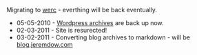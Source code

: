 Migrating to [werc](http://werc.cat-v.org) - everthing will be back eventually.

* 05-05-2010 - [Wordpress archives](http://blog.jeremdow.com) are back up now.
* 02-03-2011 - Site is resurected!
* 03-02-2011 - Converting blog archives to markdown - will be [blog.jeremdow.com](http://blog.jeremdow.com)
